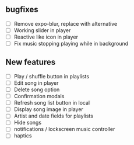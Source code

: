 ## bugfixes

-   [ ] Remove expo-blur, replace with alternative
-   [ ] Working slider in player
-   [ ] Reactive like icon in player
-   [ ] Fix music stopping playing while in background

## New features

-   [ ] Play / shuffle button in playlists
-   [ ] Edit song in player
-   [ ] Delete song option
-   [ ] Confirmation modals
-   [ ] Refresh song list button in local
-   [ ] Display song image in player
-   [ ] Artist and date fields for playlists
-   [ ] Hide songs
-   [ ] notifications / lockscreen music controller
-   [ ] haptics
